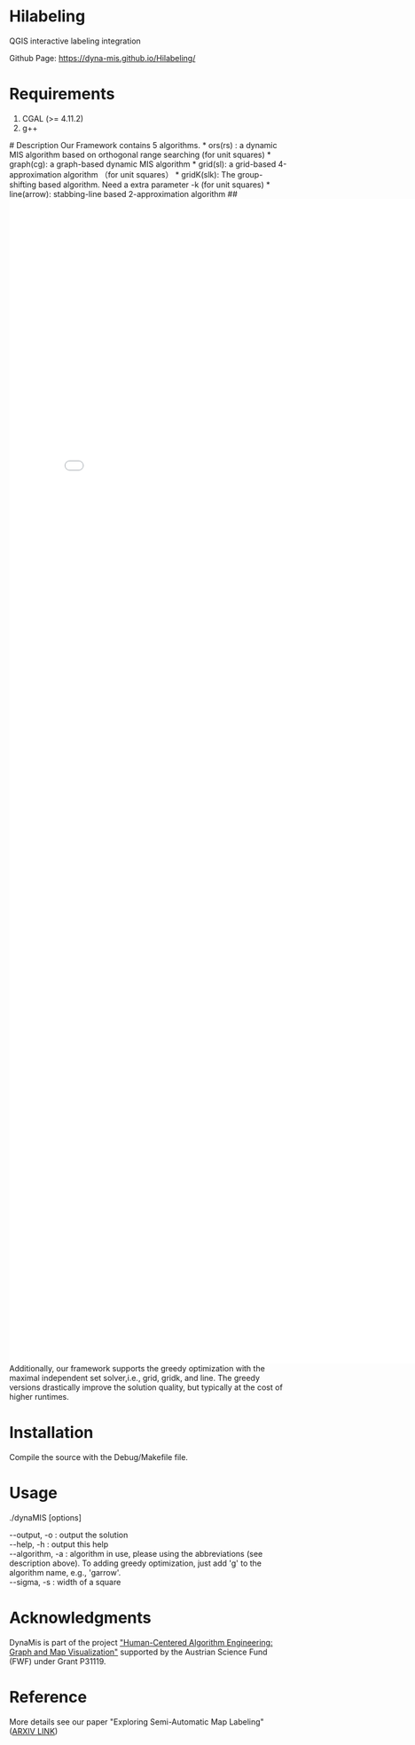 # Hilabeling
QGIS interactive labeling integration


Github Page: https://dyna-mis.github.io/Hilabeling/
# Requirements
<ol>
<li>CGAL (>= 4.11.2)</li>
<li>  g++ </li>
</ol>
# Description
Our Framework contains 5 algorithms.
* ors(rs) : a dynamic MIS algorithm based on orthogonal range searching (for unit squares)
* graph(cg): a graph-based dynamic MIS algorithm
* grid(sl): a grid-based 4-approximation algorithm （for unit squares）
* gridK(slk): The group-shifting based algorithm. Need a extra parameter -k (for unit squares)
* line(arrow): stabbing-line based 2-approximation algorithm
##<embed src="rectilinear-polygon.pdf" width="800px" height="2100px" />
Additionally, our framework supports the greedy optimization with the maximal independent set solver,i.e., grid, gridk, and line.  The greedy versions drastically improve the solution
 quality, but typically at the cost of higher runtimes. 

# Installation
Compile the source with the Debug/Makefile file.
# Usage
./dynaMIS  <instance> [options]


--output, -o : output the solution</br>
--help, -h : output this help</br>
--algorithm, -a : algorithm in use, please using the abbreviations (see description above). To adding greedy optimization, just add 'g' to the algorithm name, e.g., 'garrow'. </br>
--sigma, -s : width of a square</br>



# Acknowledgments
DynaMis is part of the project ["Human-Centered Algorithm Engineering: Graph and Map Visualization"](https://www.ac.tuwien.ac.at/research/humalgo/) supported by the Austrian Science Fund (FWF) under Grant P31119.
# Reference
More details see our paper "Exploring Semi-Automatic Map Labeling"([ARXIV LINK](https://arxiv.org/abs/1910.07799))

